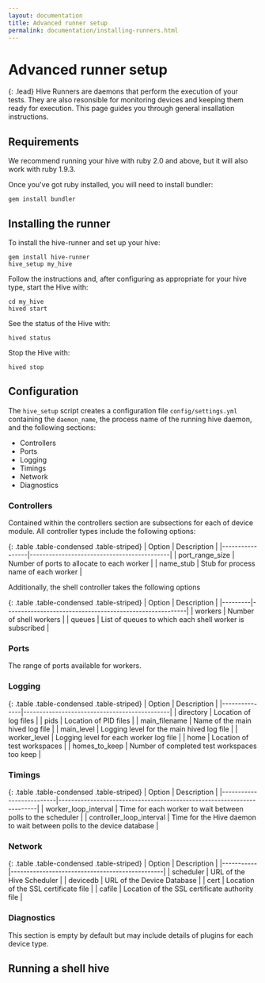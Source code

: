 ```yaml
---
layout: documentation
title: Advanced runner setup
permalink: documentation/installing-runners.html
---
```


# Advanced runner setup

{: .lead}
Hive Runners are daemons that perform the execution of your tests. They are also
resonsible for monitoring devices and keeping them ready for execution. This
page guides you through general insallation instructions.

## Requirements

We recommend running your hive with ruby 2.0 and above, but it will also work
with ruby 1.9.3.

Once you've got ruby installed, you will need to install bundler:

    gem install bundler

## Installing the runner

To install the hive-runner and set up your hive:

    gem install hive-runner
    hive_setup my_hive

Follow the instructions and, after configuring as appropriate for your hive
type, start the Hive with:

    cd my_hive
    hived start

See the status of the Hive with:

    hived status

Stop the Hive with:

    hived stop

## Configuration

The `hive_setup` script creates a configuration file `config/settings.yml`
containing the `daemon_name`, the process name of the running hive daemon,
and the following sections:

* Controllers
* Ports
* Logging
* Timings
* Network
* Diagnostics

### Controllers

Contained within the controllers section are subsections for each of device
module. All controller types include the following options:

{: .table .table-condensed .table-striped}
| Option          | Description                                |
|-----------------|--------------------------------------------|
| port_range_size | Number of ports to allocate to each worker |
| name_stub       | Stub for process name of each worker       |

Additionally, the shell controller takes the following options

{: .table .table-condensed .table-striped}
| Option  | Description                                             |
|---------|---------------------------------------------------------|
| workers | Number of shell workers                                 |
| queues  | List of queues to which each shell worker is subscribed |

### Ports

The range of ports available for workers.

### Logging

{: .table .table-condensed .table-striped}
| Option        | Description                                  |
|---------------|----------------------------------------------|
| directory     | Location of log files                        |
| pids          | Location of PID files                        |
| main_filename | Name of the main hived log file              |
| main_level    | Logging level for the main hived log file    |
| worker_level  | Logging level for each worker log file       |
| home          | Location of test workspaces                  |
| homes_to_keep | Number of completed test workspaces too keep |

### Timings

{: .table .table-condensed .table-striped}
| Option                   | Description                                                           |
|--------------------------|-----------------------------------------------------------------------|
| worker_loop_interval     | Time for each worker to wait between polls to the scheduler           |
| controller_loop_interval | Time for the Hive daemon to wait between polls to the device database |

### Network

{: .table .table-condensed .table-striped}
| Option    | Description                                    |
|-----------|------------------------------------------------|
| scheduler | URL of the Hive Scheduler                      |
| devicedb  | URL of the Device Database                     |
| cert      | Location of the SSL certificate file           |
| cafile    | Location of the SSL certificate authority file |
    
### Diagnostics

This section is empty by default but may include details of plugins for each
device type.

## Running a shell hive

